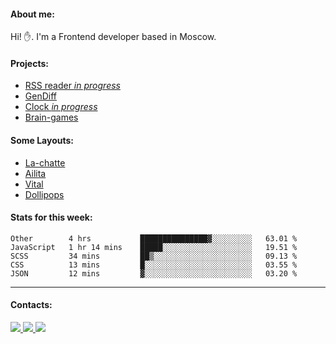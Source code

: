 #### About me:
Hi! ✋.
I'm a Frontend developer based in Moscow.

#### Projects:
- [RSS reader *in progress*](https://github.com/GKoil/frontend-project-lvl3)
- [GenDiff](https://github.com/GKoil/GenDiff)
- [Clock *in progress*](https://github.com/GKoil/clock)
- [Brain-games](https://github.com/GKoil/Brain-games)

#### Some Layouts: 
- [La-chatte](https://gkoil.github.io/la_chatte/)
- [Ailita](https://itconstruct.ru/portfolio/cases/ailita.php)
- [Vital](https://itconstruct.ru/portfolio/cases/vital.php)
- [Dollipops](https://itconstruct.ru/portfolio/cases/dollipops.php)

#### Stats for this week:
<!--START_SECTION:waka-->
```text
Other        4 hrs           ███████████████▓░░░░░░░░░   63.01 % 
JavaScript   1 hr 14 mins    █████░░░░░░░░░░░░░░░░░░░░   19.51 % 
SCSS         34 mins         ██▒░░░░░░░░░░░░░░░░░░░░░░   09.13 % 
CSS          13 mins         █░░░░░░░░░░░░░░░░░░░░░░░░   03.55 % 
JSON         12 mins         ▓░░░░░░░░░░░░░░░░░░░░░░░░   03.20 % 
```
<!--END_SECTION:waka-->
---
#### Contacts:

<a target='_blank' title='LinkedIn' href="https://www.linkedin.com/in/gkoil/">
  <img src="https://img.shields.io/badge/LinkedIn-0077B5?style=for-the-badge&logo=linkedin&logoColor=white" />
</a>
<a target='_blank' title='Telegram' href="https://t.me/gkoil">
  <img src="https://img.shields.io/badge/Telegram-2CA5E0?style=for-the-badge&logo=telegram&logoColor=white" />
</a>
<a target='_blank' title='Gmail' href="mailto: gk.grigorev@gmail.com">
  <img src="https://img.shields.io/badge/Gmail-D14836?style=for-the-badge&logo=gmail&logoColor=white" />
</a>

